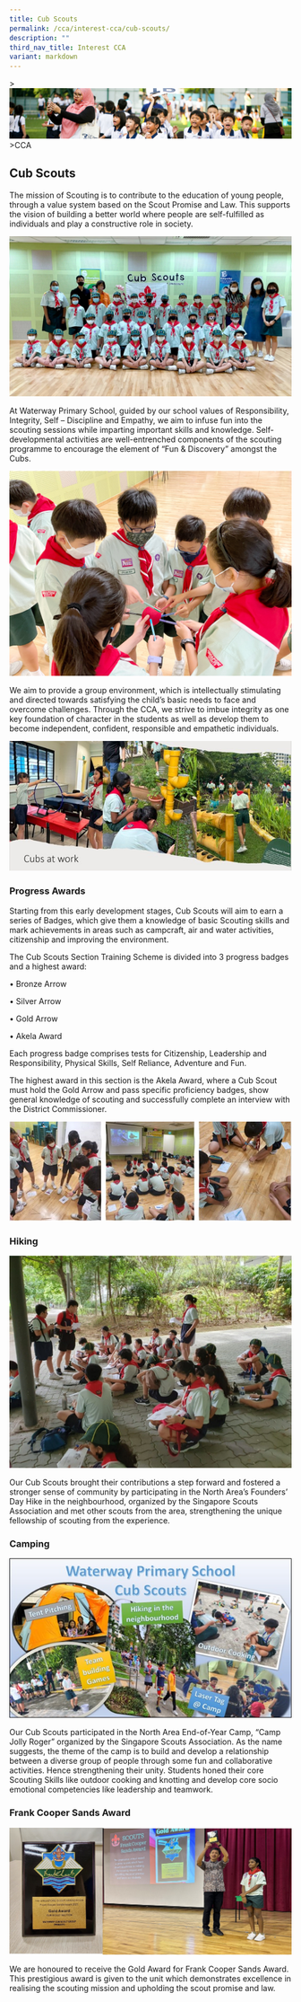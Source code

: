 ```yaml
---
title: Cub Scouts
permalink: /cca/interest-cca/cub-scouts/
description: ""
third_nav_title: Interest CCA
variant: markdown
---
```

&gt;![](/images/CCA/CCA_02.jpg)
&gt;CCA


## Cub Scouts

The mission of Scouting is to contribute to the education of young people, through a value system based on the Scout Promise and Law. This supports the vision of building a better world where people are self-fulfilled as individuals and play a constructive role in society.  

![](/images/CCA/Cub%20Scouts%201.jpg)


At Waterway Primary School, guided by our school values of Responsibility, Integrity, Self – Discipline and Empathy, we aim to infuse fun into the scouting sessions while imparting important skills and knowledge. Self-developmental activities are well-entrenched components of the scouting programme to encourage the element of “Fun & Discovery” amongst the Cubs.

![](/images/CCA/Cub%20Scouts%202.jpg)

We aim to provide a group environment, which is intellectually stimulating and directed towards satisfying the child’s basic needs to face and overcome challenges. Through the CCA, we strive to imbue integrity as one key foundation of character in the students as well as develop them to become independent, confident, responsible and empathetic individuals.

![](/images/CCA/Cub%20Scouts/Picture2.jpg)

### Progress Awards

Starting from this early development stages, Cub Scouts will aim to earn a series of Badges, which give them a knowledge of basic Scouting skills and mark achievements in areas such as campcraft, air and water activities, citizenship and improving the environment.

The Cub Scouts Section Training Scheme is divided into 3 progress badges and a highest award:  

• Bronze Arrow

• Silver Arrow

• Gold Arrow

• Akela Award

Each progress badge comprises tests for Citizenship, Leadership and Responsibility, Physical Skills, Self Reliance, Adventure and Fun.

The highest award in this section is the Akela Award, where a Cub Scout must hold the Gold Arrow and pass specific proficiency badges, show general knowledge of scouting and successfully complete an interview with the District Commissioner.

![](/images/CCA/Cub%20Scouts/Picture3.jpg)

### Hiking

![](/images/CCA/hike_1.jpg)

Our Cub Scouts brought their contributions a step forward and fostered a stronger sense of community by participating in the North Area’s Founders’ Day Hike in the neighbourhood, organized by the Singapore Scouts Association and met other scouts from the area, strengthening the unique fellowship of scouting from the experience. 

### Camping

![](/images/CCA/Cub%20Scouts/Picture5.jpg)

Our Cub Scouts participated in the North Area End-of-Year Camp, “Camp Jolly Roger” organized by the Singapore Scouts Association. As the name suggests, the theme of the camp is to build and develop a relationship between a diverse group of people through some fun and collaborative activities. Hence strengthening their unity. Students honed their core Scouting Skills like outdoor cooking and knotting and develop core socio emotional competencies like leadership and teamwork.

### Frank Cooper Sands Award

![](/images/CCA/Cub%20Scouts/Picture6.jpg)


We are honoured to receive the Gold Award for Frank Cooper Sands Award. This prestigious award is given to the unit which demonstrates excellence in realising the scouting mission and upholding the scout promise and law.